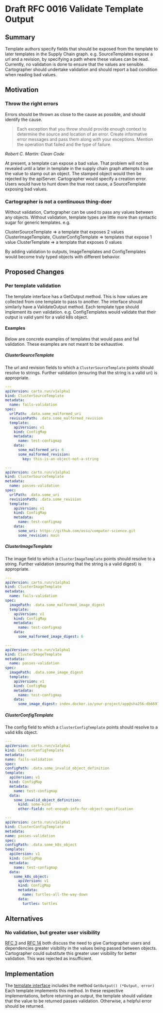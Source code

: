 # Draft RFC 0016 Validate Template Output

## Summary

Template authors specify fields that should be exposed from the template to
later templates in the Supply Chain graph. e.g. SourceTemplates expose a
url and a revision, by specifying a path where these values can be read.
Currently, no validation is done to ensure that the values are sensible.
Cartographer should undertake validation and should report a bad condition
when reading bad values.

## Motivation

### Throw the right errors

Errors should be thrown as close to the cause as possible, and should
identify the cause.
> Each exception that you throw should provide enough context to determine
> the source and location of an error. Create informative error messages and
> pass them along with your exceptions. Mention the operation that failed and
> the type of failure.

_Robert C. Martin: Clean Code_

At present, a template can expose a bad value. That problem will not be
revealed until a later in template in the supply chain graph attempts to use
the value to stamp out an object. The stamped object would then be rejected by
the apiServer. Cartographer would specify a creation error. Users would have to
hunt down the true root cause, a SourceTemplate exposing bad values. 

### Cartographer is not a continuous thing-doer

Without validation, Cartographer can be used to pass any values between any
objects. Without validation, template types are little more than syntactic sugar
for generic templates. e.g.

ClusterSourceTemplate => a template that exposes 2 values
ClusterImageTemplate, ClusterConfigTemplate => templates that expose 1 value
ClusterTemplate => a template that exposes 0 values

By adding validation to outputs, ImageTemplates and ConfigTemplates would become
truly typed objects with different behavior.

## Proposed Changes

### Per template validation

The template interface has a GetOutput method. This is how values are collected
from one template to pass to another. The interface should similarly have a
ValidateOutput method. Each template type should implement its own validation. e.g.
ConfigTemplates would validate that their output is valid yaml for a valid k8s object.

#### Examples
Below are concrete examples of templates that would pass and fail validation.
These examples are not meant to be exhaustive.

##### ClusterSourceTemplate
The url and revision fields to which a `ClusterSourceTemplate` points should resolve to
strings. Further validation (ensuring that the string is a valid uri) is appropriate.

```yaml
---
apiVersion: carto.run/v1alpha1
kind: ClusterSourceTemplate
metadata:
  name: fails-validation
spec:
  urlPath: .data.some_malformed_uri
  revisionPath: .data.some_malformed_revision
  template:
    apiVersion: v1
    kind: ConfigMap
    metadata:
      name: test-configmap
    data:
      some_malformed_uri: 6
      some_malformed_revision:
        key: this-is-an-object-not-a-string

---
apiVersion: carto.run/v1alpha1
kind: ClusterSourceTemplate
metadata:
  name: passes-validation
spec:
  urlPath: .data.some_uri
  revisionPath: .data.some_revision
  template:
    apiVersion: v1
    kind: ConfigMap
    metadata:
      name: test-configmap
    data:
      some_uri: https://github.com/ossu/computer-science.git
      some_revision: main
```

##### ClusterImageTemplate
The image field to which a `ClusterImageTemplate` points should resolve to a
string. Further validation (ensuring that the string is a valid digest) is appropriate.

```yaml
---
apiVersion: carto.run/v1alpha1
kind: ClusterImageTemplate
metadata:
  name: fails-validation
spec:
  imagePath: .data.some_malformed_image_digest
  template:
    apiVersion: v1
    kind: ConfigMap
    metadata:
      name: test-configmap
    data:
      some_malformed_image_digest: 6

---
apiVersion: carto.run/v1alpha1
kind: ClusterImageTemplate
metadata:
  name: passes-validation
spec:
  imagePath: .data.some_image_digest
  template:
    apiVersion: v1
    kind: ConfigMap
    metadata:
      name: test-configmap
    data:
      some_image_digest: index.docker.io/your-project/app@sha256:db6697a61d5679b7ca69dbde3dad6be0d17064d5b6b0e9f7be8d456ebb337209
```

##### ClusterConfigTemplate
The config field to which a `ClusterConfigTemplate` points should resolve to a
valid k8s object.

  ```yaml
---
apiVersion: carto.run/v1alpha1
kind: ClusterConfigTemplate
metadata:
  name: fails-validation
spec:
  configPath: .data.some_invalid_object_definition
  template:
    apiVersion: v1
    kind: ConfigMap
    metadata:
      name: test-configmap
    data:
      some_invalid_object_definition:
        kind: some-kind
        other-field: not-enough-info-for-object-specification

---
apiVersion: carto.run/v1alpha1
kind: ClusterConfigTemplate
metadata:
  name: passes-validation
spec:
  configPath: .data.some_k8s_object
  template:
    apiVersion: v1
    kind: ConfigMap
    metadata:
      name: test-configmap
    data:
      some_k8s_object:
        apiVersion: v1
        kind: ConfigMap
        metadata:
          name: turtles-all-the-way-down
        data:
          turtles: turtles
```

## Alternatives

### No validation, but greater user visibility

[RFC 3](rfc-0003-intermediate-value-crds.md) and [RFC 14](rfc-0014-change-tracking.md)
both discuss the need to give Cartographer users and dependencies greater visibility
in the values being passed between objects. Cartographer could substitute this greater
user visibility for better validation. This was rejected as insufficient.

## Implementation

The [template interface](pkg/templates/templates.go) includes the method `GetOutput() (*Output, error)`
Each template implements this method. In these respective implementations, before returning
an output, the template should validate that the value to be returned passes validation.
Otherwise, a helpful error should be returned.
